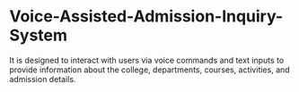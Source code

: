 # Voice-Assisted-Admission-Inquiry-System
 It is designed to interact with users via voice commands and text inputs to provide information about the college, departments, courses, activities, and admission details.

